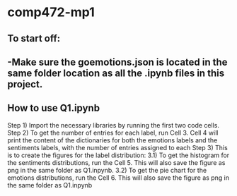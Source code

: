 # comp472-mp1
## To start off:
-Make sure the goemotions.json is located in the same folder location as all the .ipynb files in this project.
-
## How to use Q1.ipynb
Step 1) Import the necessary libraries by running the first two code cells.
Step 2) To get the number of entries for each label, run Cell 3. Cell 4 will print the content of the 
        dictionaries for both the emotions labels and the sentiments labels, with the number of entries assigned to each
Step 3) This is to create the figures for the label distribution:
      3.1) To get the histogram for the sentiments distributions, run the Cell 5. This will also save the figure as png in the same folder as Q1.inpynb.
      3.2) To get the pie chart for the emotions distributions, run the Cell 6. This will also save the figure as png in the same folder as Q1.inpynb
